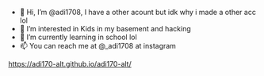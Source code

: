 - 👋 Hi, I’m @adi1708, I have a other acount but idk why i made a other acc lol
- 👀 I’m interested in Kids in my basement and hacking
- 🌱 I’m currently learning in school lol
- 📫 You can reach me at @_adi1708 at instagram

<!---
adi170-alt/adi170-alt is a ✨ special ✨ repository because its `README.md` (this file) appears on your GitHub profile.
You can click the Preview link to take a look at your changes.
--->
https://adi170-alt.github.io/adi170-alt/
